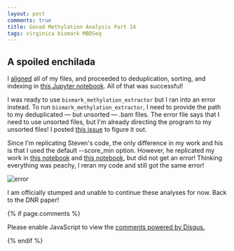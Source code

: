 ```yaml
---
layout: post
comments: true
title: Gonad Methylation Analysis Part 14
tags: virginica bismark MBDSeq
---
```


## A spoiled enchilada

I [aligned](https://yaaminiv.github.io/Gonad-Methylation-Part13/) all of my files, and proceeded to deduplication, sorting, and indexing in [this Jupyter notebook](https://github.com/RobertsLab/project-virginica-oa/blob/master/notebooks/2018-05-04-Gonad-Methylation-Full-Samples-Bismark.ipynb). All of that was successful!

I was ready to use `bismark_methylation_extractor` but I ran into an error instead. To run `bismark_methylation_extractor`, I need to provide the path to my deduplicated — but unsorted — .bam files. The error file says that I need to use unsorted files, but I'm already directing the program to my unsorted files! I posted [this issue](https://github.com/RobertsLab/resources/issues/262) to figure it out. 

Since I'm replicating Steven's code, the only difference in my work and his is that I used the default --score_min option. However, he replicated my work in [this notebook](https://github.com/RobertsLab/project-virginica-oa/blob/master/notebooks/sr_2018-05-04-Gonad-Methylation-Full-Samples-Bismark.ipynb) and [this notebook](https://github.com/RobertsLab/project-virginica-oa/blob/master/notebooks/sr2_2018-05-04-Gonad-Methylation-Full-Samples-Bismark.ipynb), but did not get an error! Thinking everything was peachy, I reran my code and still got the same error!

![error](https://user-images.githubusercontent.com/22335838/40192079-2e4d2de2-59b8-11e8-91c8-dfcd1bd0ab99.png)

I am officially stumped and unable to continue these analyses for now. Back to the DNR paper!

{% if page.comments %}

<div id="disqus_thread"></div>
<script>

/**
*  RECOMMENDED CONFIGURATION VARIABLES: EDIT AND UNCOMMENT THE SECTION BELOW TO INSERT DYNAMIC VALUES FROM YOUR PLATFORM OR CMS.
*  LEARN WHY DEFINING THESE VARIABLES IS IMPORTANT: https://disqus.com/admin/universalcode/#configuration-variables*/
/*
var disqus_config = function () {
this.page.url = PAGE_URL;  // Replace PAGE_URL with your page's canonical URL variable
this.page.identifier = PAGE_IDENTIFIER; // Replace PAGE_IDENTIFIER with your page's unique identifier variable
};
*/
(function() { // DON'T EDIT BELOW THIS LINE
var d = document, s = d.createElement('script');
s.src = 'https://the-responsible-grad-student.disqus.com/embed.js';
s.setAttribute('data-timestamp', +new Date());
(d.head || d.body).appendChild(s);
})();
</script>
<noscript>Please enable JavaScript to view the <a href="https://disqus.com/?ref_noscript">comments powered by Disqus.</a></noscript>

{% endif %}

<script id="dsq-count-scr" src="//the-responsible-grad-student.disqus.com/count.js" async></script>

